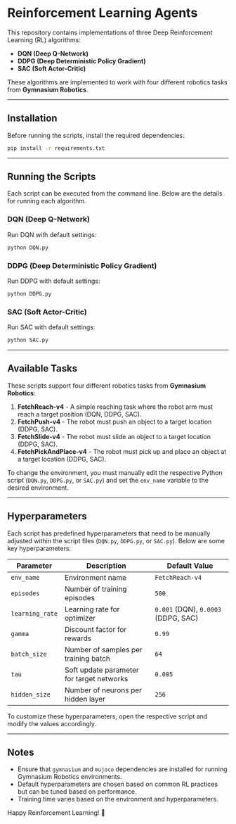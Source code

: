 # Reinforcement Learning Agents

This repository contains implementations of three Deep Reinforcement Learning (RL) algorithms:

- **DQN (Deep Q-Network)**
- **DDPG (Deep Deterministic Policy Gradient)**
- **SAC (Soft Actor-Critic)**

These algorithms are implemented to work with four different robotics tasks from **Gymnasium Robotics**.

---
## Installation

Before running the scripts, install the required dependencies:

```bash
pip install -r requirements.txt
```

---
## Running the Scripts

Each script can be executed from the command line. Below are the details for running each algorithm.

### **DQN (Deep Q-Network)**

Run DQN with default settings:
```bash
python DQN.py
```

### **DDPG (Deep Deterministic Policy Gradient)**

Run DDPG with default settings:
```bash
python DDPG.py
```

### **SAC (Soft Actor-Critic)**

Run SAC with default settings:
```bash
python SAC.py
```

---
## Available Tasks

These scripts support four different robotics tasks from **Gymnasium Robotics**:

1. **FetchReach-v4**  - A simple reaching task where the robot arm must reach a target position (DQN, DDPG, SAC).
2. **FetchPush-v4**  - The robot must push an object to a target location (DDPG, SAC).
3. **FetchSlide-v4** - The robot must slide an object to a target location (DDPG, SAC).
4. **FetchPickAndPlace-v4** - The robot must pick up and place an object at a target location (DDPG, SAC).

To change the environment, you must manually edit the respective Python script (`DQN.py`, `DDPG.py`, or `SAC.py`) and set the `env_name` variable to the desired environment.

---
## Hyperparameters

Each script has predefined hyperparameters that need to be manually adjusted within the script files (`DQN.py`, `DDPG.py`, or `SAC.py`). Below are some key hyperparameters:

| Parameter | Description | Default Value |
|----------|-------------|---------------|
| `env_name` | Environment name | `FetchReach-v4` |
| `episodes` | Number of training episodes | `500` |
| `learning_rate` | Learning rate for optimizer | `0.001` (DQN), `0.0003` (DDPG, SAC) |
| `gamma` | Discount factor for rewards | `0.99` |
| `batch_size` | Number of samples per training batch | `64` |
| `tau` | Soft update parameter for target networks | `0.005` |
| `hidden_size` | Number of neurons per hidden layer | `256` |

To customize these hyperparameters, open the respective script and modify the values accordingly. 

---
## Notes
- Ensure that `gymnasium` and `mujoco` dependencies are installed for running Gymnasium Robotics environments.
- Default hyperparameters are chosen based on common RL practices but can be tuned based on performance.
- Training time varies based on the environment and hyperparameters.

Happy Reinforcement Learning! 🚀

